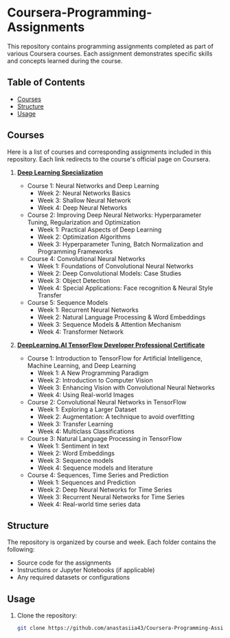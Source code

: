 # Coursera-Programming-Assignments

This repository contains programming assignments completed as part of various Coursera courses. Each assignment demonstrates specific skills and concepts learned during the course.

## Table of Contents
- [Courses](#courses)
- [Structure](#structure)
- [Usage](#usage)

## Courses
Here is a list of courses and corresponding assignments included in this repository. Each link redirects to the course's official page on Coursera.

1. [**Deep Learning Specialization**](https://www.coursera.org/specializations/deep-learning?)  
   - Course 1: Neural Networks and Deep Learning  
     - Week 2: Neural Networks Basics  
     - Week 3: Shallow Neural Network
     - Week 4: Deep Neural Networks
   - Course 2: Improving Deep Neural Networks: Hyperparameter Tuning, Regularization and Optimization
     - Week 1: Practical Aspects of Deep Learning
     - Week 2: Optimization Algorithms
     - Week 3: Hyperparameter Tuning, Batch Normalization and Programming Frameworks
   - Course 4: Convolutional Neural Networks
     - Week 1: Foundations of Convolutional Neural Networks
     - Week 2: Deep Convolutional Models: Case Studies
     - Week 3: Object Detection
     - Week 4: Special Applications: Face recognition & Neural Style Transfer
   - Course 5: Sequence Models
     - Week 1: Recurrent Neural Networks
     - Week 2: Natural Language Processing & Word Embeddings
     - Week 3: Sequence Models & Attention Mechanism
     - Week 4: Transformer Network

2. [**DeepLearning.AI TensorFlow Developer Professional Certificate**](https://www.coursera.org/professional-certificates/tensorflow-in-practice?)  
   - Course 1: Introduction to TensorFlow for Artificial Intelligence, Machine Learning, and Deep Learning  
     - Week 1: A New Programming Paradigm  
     - Week 2: Introduction to Computer Vision
     - Week 3: Enhancing Vision with Convolutional Neural Networks
     - Week 4: Using Real-world Images
   - Course 2: Convolutional Neural Networks in TensorFlow
     - Week 1: Exploring a Larger Dataset
     - Week 2: Augmentation: A technique to avoid overfitting
     - Week 3: Transfer Learning
     - Week 4: Multiclass Classifications
   - Course 3: Natural Language Processing in TensorFlow
     - Week 1: Sentiment in text
     - Week 2: Word Embeddings
     - Week 3: Sequence models
     - Week 4: Sequence models and literature
   - Course 4: Sequences, Time Series and Prediction 
     - Week 1: Sequences and Prediction
     - Week 2: Deep Neural Networks for Time Series
     - Week 3: Recurrent Neural Networks for Time Series
     - Week 4: Real-world time series data


## Structure
The repository is organized by course and week. Each folder contains the following:
- Source code for the assignments
- Instructions or Jupyter Notebooks (if applicable)
- Any required datasets or configurations


## Usage
1. Clone the repository:
   ```bash
   git clone https://github.com/anastasiia43/Coursera-Programming-Assignments.git
